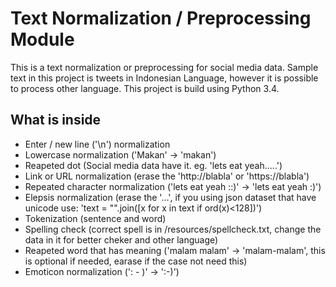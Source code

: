 # Text Normalization / Preprocessing Module

This is a text normalization or preprocessing for social media data. Sample text in this project is tweets in Indonesian Language, however it is possible to process other language. This project is build using Python 3.4.

## What is inside

* Enter / new line ('\n') normalization
* Lowercase normalization ('Makan' -> 'makan')
* Reapeted dot (Social media data have it. eg. 'lets eat yeah.....')
* Link or URL normalization (erase the 'http://blabla' or 'https://blabla')
* Repeated character normalization ('lets eat yeah ::)' -> 'lets eat yeah :)')
* Elepsis normalization (erase the '…', if you using json dataset that have unicode use: 'text = "".join([x for x in text if ord(x)<128])')
* Tokenization (sentence and word)
* Spelling check (correct spell is in /resources/spellcheck.txt, change the data in it for better cheker and other language)
* Reapeted word that has meaning ('malam malam' -> 'malam-malam', this is optional if needed, earase if the case not need this)
* Emoticon normalization (': - )' -> ':-)')
